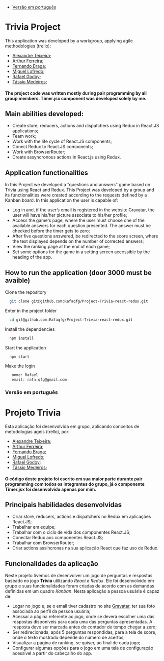 - [Versão em português](#versão-em-português)
# Trivia Project
This application was developed by a workgroup, applying agile methodologies (trello):
- [Alexandre Teixeira](https://github.com/AlexandreSullivanTeixeira);
- [Arthur Ferreira](https://github.com/ClawNarok);
- [Fernando Braga](https://github.com/FerBraga);
- [Miguel Lofredo](https://github.com/miguellofredo85);
- [Rafael Godoy](https://github.com/Rafaqfg);
- [Tássio Medeiros](https://github.com/Tassio-Med);

#### The project code was written mostly during pair programming by all group members. Timer.jsx component was developed solely by me.

## Main abilities developed:
 - Create store, reducers, actions and dispatchers using Redux in React.JS applications;
 - Team work;
 -	Work with the life cycle of React.JS components;
 -	Conect Redux to React.JS components;
 -	Work with BrowserRouter;
 -	Create assyncronous actions in React.js using Redux.

## Application functionalities
In this Project we developed a “questions and answers” game based on Trivia using React and Redux.
This Project was developed by a group and its functionalities were created according to the requests defined by a Kanban board.
In this application the user is capable of:

 -	Log in and, if the user’s email is registered in the website Gravatar, the user will have his/her picture associate to his/her profile; 
 -	Access the game's page, where the user must choose one of the available answers for each question presented. The answer must be checked before the timer gets to zero;
 -	After five questions answered, be redirected to the score screen, where the text displayed depends on the number of corrected answers;
 -	View the ranking page at the end of each game;
 -	Set some options for the game in a setting screen accessible by the heading of the app.


## How to run the application (door 3000 must be avaible)<br>
Clone the repository
```bash
  git clone git@github.com:Rafaqfg/Project-Trivia-react-redux.git
```
Enter in the project folder
```bash
  cd git@github.com:Rafaqfg/Project-Trivia-react-redux.git
```
Install the dependencies
```bash
  npm install
```
Start the application
```bash
  npm start
```
Make the login
```bash
   nome: Rafael
   email: rafa.qfg@gmail.com
```

### Versão em português
# Projeto Trivia
Esta aplicação foi desenvolvida em grupo, aplicando conceitos de metodologias ágeis (trello), por:
- [Alexandre Teixeira](https://github.com/AlexandreSullivanTeixeira);
- [Arthur Ferreira](https://github.com/ClawNarok);
- [Fernando Braga](https://github.com/FerBraga);
- [Miguel Lofredo](https://github.com/miguellofredo85);
- [Rafael Godoy](https://github.com/Rafaqfg);
- [Tássio Medeiros](https://github.com/Tassio-Med);

#### O código deste projeto foi escrito em sua maior parte durante pair programming com todos os integrantes do grupo, já o componente Timer.jsx foi    desenvolvido apenas por mim.

## Principais habilidades desenvolvidas

  - Criar store, reducers, actions e dispatchers no Redux em aplicações React.JS;
  - Trabalhar em equipe;
  - Trabalhar com o ciclo de vida dos componentes React.JS;
  - Conectar Redux aos componentes React.JS;
  - Trabalhar com BrowserRouter;
  - Criar actions assíncronas na sua aplicação React que faz uso de Redux.

## Funcionalidades da aplicação
Neste projeto tivemos de desenvolver um jogo de perguntas e respostas baseado no jogo **Trivia** utilizando _React e Redux_.
Ele foi desenvolvido em grupo e suas funcionalidades foram criadas de acordo com as demandas definidas em um quadro _Kanban_.
Nesta aplicação a pessoa usuária é capaz de:

  - Logar no jogo e, se o email tiver cadastro no site [Gravatar](https://pt.gravatar.com/), ter sua foto associada ao perfil da pessoa usuária;
  - Acessar a página referente ao jogo, onde se deverá escolher uma das respostas disponíveis para cada uma das perguntas apresentadas. A resposta deve         ser marcada antes do contador de tempo chegar a zero;
  - Ser redirecionada, após 5 perguntas respondidas, para a tela de score, onde o texto mostrado depende do número de acertos;
  - Visualizar a página de ranking, se quiser, ao final de cada jogo;
  - Configurar algumas opções para o jogo em uma tela de configuração acessível a partir do cabeçalho do app.
  

